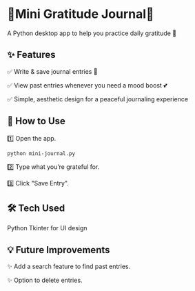 # 💖Mini Gratitude Journal💖

A Python desktop app to help you practice daily gratitude 🌸


## ✨ Features

✅ Write & save journal entries 📖

✅ View past entries whenever you need a mood boost 💕

✅ Simple, aesthetic design for a peaceful journaling experience


## 🚀 How to Use

1️⃣ Open the app.
```shell
python mini-journal.py
```

2️⃣ Type what you’re grateful for.

3️⃣ Click "Save Entry".


## 🛠️ Tech Used

Python
Tkinter for UI design


## 💡 Future Improvements

✨ Add a search feature to find past entries.

✨ Option to delete entries.